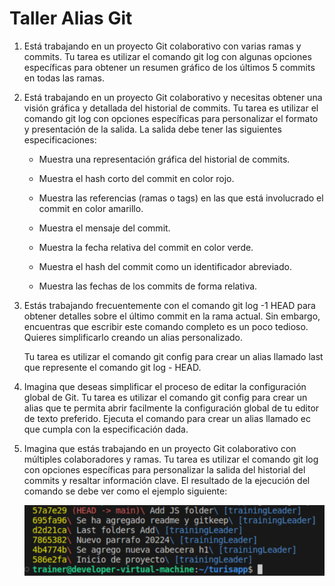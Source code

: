 # Taller Alias Git

1. Está trabajando en un proyecto Git colaborativo con varias ramas y commits. Tu tarea es utilizar el comando git log con algunas opciones específicas para obtener un resumen gráfico de los últimos 5 commits en todas las ramas.

2. Está trabajando en un proyecto Git colaborativo y necesitas obtener una visión gráfica y detallada del historial de commits. Tu tarea es utilizar el comando git log con opciones específicas para personalizar el formato y presentación de la salida. La salida debe tener las siguientes especificaciones:

   * Muestra una representación gráfica del historial de commits.

   * Muestra el hash corto del commit en color rojo.

   * Muestra las referencias (ramas o tags) en las que está involucrado el commit en color amarillo.

   * Muestra el mensaje del commit.

   * Muestra la fecha relativa del commit en color verde.

   * Muestra el hash del commit como un identificador abreviado.

   * Muestra las fechas de los commits de forma relativa.
3. Estás trabajando frecuentemente con el comando git log -1 HEAD para obtener detalles sobre el último commit en la rama actual. Sin embargo, encuentras que escribir este comando completo es un poco tedioso. Quieres simplificarlo creando un alias personalizado.

   Tu tarea es utilizar el comando git config para crear un alias llamado last que represente el comando git log - HEAD.

4. Imagina que deseas simplificar el proceso de editar la configuración global de Git. Tu tarea es utilizar el comando git config para crear un alias que te permita abrir facilmente la configuración global de tu editor de texto preferido. Ejecuta el comando para crear un alias llamado ec que cumpla con la especificación dada.

5. Imagina que estás trabajando en un proyecto Git colaborativo con múltiples colaboradores y ramas. Tu tarea es utilizar el comando git log con opciones específicas para personalizar la salida del historial del commits y resaltar información clave. El resultado de la ejecución del comando se debe ver como el ejemplo siguiente:

   ![](https://raw.githubusercontent.com/lipaocaspi/J1_Taller_Git/main/resultadoEj06.png)

